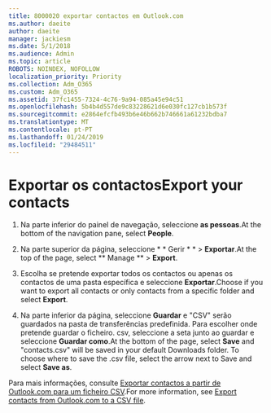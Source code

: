```yaml
---
title: 8000020 exportar contactos em Outlook.com
ms.author: daeite
author: daeite
manager: jackiesm
ms.date: 5/1/2018
ms.audience: Admin
ms.topic: article
ROBOTS: NOINDEX, NOFOLLOW
localization_priority: Priority
ms.collection: Adm_O365
ms.custom: Adm_O365
ms.assetid: 37fc1455-7324-4c76-9a94-085a45e94c51
ms.openlocfilehash: 5b4b4d557de9c83228621d6e030fc127cb1b573f
ms.sourcegitcommit: e2864efcfb493b6e46b662b746661a61232bdba7
ms.translationtype: MT
ms.contentlocale: pt-PT
ms.lasthandoff: 01/24/2019
ms.locfileid: "29484511"
---
```

# <a name="export-your-contacts"></a><span data-ttu-id="8fd74-102">Exportar os contactos</span><span class="sxs-lookup"><span data-stu-id="8fd74-102">Export your contacts</span></span>

1. <span data-ttu-id="8fd74-103">Na parte inferior do painel de navegação, seleccione **as pessoas**.</span><span class="sxs-lookup"><span data-stu-id="8fd74-103">At the bottom of the navigation pane, select **People**.</span></span>
    
2. <span data-ttu-id="8fd74-104">Na parte superior da página, seleccione \* \* Gerir \* \* \> **Exportar**.</span><span class="sxs-lookup"><span data-stu-id="8fd74-104">At the top of the page, select \*\* Manage \*\* \> **Export**.</span></span>
    
3. <span data-ttu-id="8fd74-105">Escolha se pretende exportar todos os contactos ou apenas os contactos de uma pasta específica e seleccione **Exportar**.</span><span class="sxs-lookup"><span data-stu-id="8fd74-105">Choose if you want to export all contacts or only contacts from a specific folder and select **Export**.</span></span> 
    
4. <span data-ttu-id="8fd74-p101">Na parte inferior da página, seleccione **Guardar** e "CSV" serão guardados na pasta de transferências predefinida. Para escolher onde pretende guardar o ficheiro. csv, seleccione a seta junto ao guardar e seleccione **Guardar como**.</span><span class="sxs-lookup"><span data-stu-id="8fd74-p101">At the bottom of the page, select **Save** and "contacts.csv" will be saved in your default Downloads folder. To choose where to save the .csv file, select the arrow next to Save and select **Save as**.</span></span> 
    
<span data-ttu-id="8fd74-108">Para mais informações, consulte [Exportar contactos a partir de Outlook.com para um ficheiro CSV](https://go.microsoft.com/fwlink/p/?linkid=873137).</span><span class="sxs-lookup"><span data-stu-id="8fd74-108">For more information, see [Export contacts from Outlook.com to a CSV file](https://go.microsoft.com/fwlink/p/?linkid=873137).</span></span>
  

